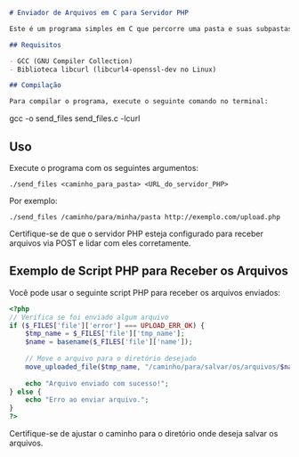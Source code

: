 

```markdown
# Enviador de Arquivos em C para Servidor PHP

Este é um programa simples em C que percorre uma pasta e suas subpastas, enviando todos os arquivos com menos de 75 MB para um servidor PHP usando a biblioteca libcurl.

## Requisitos

- GCC (GNU Compiler Collection)
- Biblioteca libcurl (libcurl4-openssl-dev no Linux)

## Compilação

Para compilar o programa, execute o seguinte comando no terminal:

```
gcc -o send_files send_files.c -lcurl


## Uso

Execute o programa com os seguintes argumentos:

```
./send_files <caminho_para_pasta> <URL_do_servidor_PHP>
```

Por exemplo:

```
./send_files /caminho/para/minha/pasta http://exemplo.com/upload.php
```

Certifique-se de que o servidor PHP esteja configurado para receber arquivos via POST e lidar com eles corretamente.

## Exemplo de Script PHP para Receber os Arquivos

Você pode usar o seguinte script PHP para receber os arquivos enviados:

```php
<?php
// Verifica se foi enviado algum arquivo
if ($_FILES['file']['error'] === UPLOAD_ERR_OK) {
    $tmp_name = $_FILES['file']['tmp_name'];
    $name = basename($_FILES['file']['name']);
    
    // Move o arquivo para o diretório desejado
    move_uploaded_file($tmp_name, "/caminho/para/salvar/os/arquivos/$name");
    
    echo "Arquivo enviado com sucesso!";
} else {
    echo "Erro ao enviar arquivo.";
}
?>
```

Certifique-se de ajustar o caminho para o diretório onde deseja salvar os arquivos.


